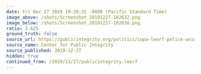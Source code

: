```yaml
---
date: Fri Dec 27 2019 10:26:32 -0800 (Pacific Standard Time)
image_above: /shots/Screenshot_20191227-102632.png
image_below: /shots/Screenshot_20191227-102638.png
ratio: 2.625
ground_truth: false
source_url: https://publicintegrity.org/politics/iupa-leorf-police-union-charity-telemarketers/
source_name: Center for Public Integrity
source_published: 2019-12-27
hidden: true
continued_from: /2019/12/27/publicintegrity-leorf
---
```

